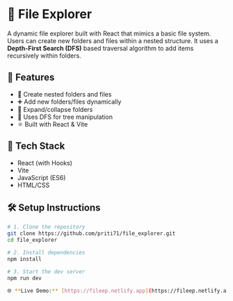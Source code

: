 # 📁 File Explorer

A dynamic file explorer built with React that mimics a basic file system. Users can create new folders and files within a nested structure. It uses a **Depth-First Search (DFS)** based traversal algorithm to add items recursively within folders.

## 🚀 Features

- 📂 Create nested folders and files
- ➕ Add new folders/files dynamically
- 🔄 Expand/collapse folders
- 🧠 Uses DFS for tree manipulation
- ⚛️ Built with React & Vite

## 🧩 Tech Stack

- React (with Hooks)
- Vite
- JavaScript (ES6)
- HTML/CSS

## 🛠️ Setup Instructions

```bash
# 1. Clone the repository
git clone https://github.com/priti71/file_explorer.git
cd file_explorer

# 2. Install dependencies
npm install

# 3. Start the dev server
npm run dev

🌐 **Live Demo:** [https://fileep.netlify.app](https://fileep.netlify.app)

